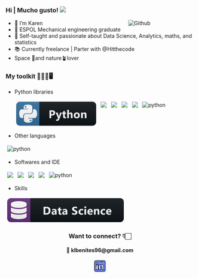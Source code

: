 ### Hi | Mucho gusto! <img src="https://media.giphy.com/media/mGcNjsfWAjY5AEZNw6/giphy.gif" width="50"></h2>

<img width="35%" align="right" alt="Github" src="https://user-images.githubusercontent.com/74038190/221352975-94759904-aa4c-4032-a8ab-b546efb9c478.gif" />

- 👋 I’m Karen
- 🐢 ESPOL Mechanical engineering graduate
- 📶 Self-taught and passionate about Data Science, Analytics, maths, and statistics
- 📚 Currently freelance | Parter with @Hitthecode
- Space 🚀and nature🪴lover
  
### My toolkit 👩🏻‍💻🖥️
- Python libraries

  <p align="left">
  <img src="https://raw.githubusercontent.com/8bithemant/8bithemant/master/svg/dev/languages/python.svg" alt="python" style="vertical-align:top; margin:4px">
  <img src="https://img.shields.io/badge/numpy-%23013243.svg?style=for-the-badge&logo=numpy&logoColor=white" style="vertical-align:top; margin:4px">
  <img src="https://img.shields.io/badge/Pandas-2C2D72?style=for-the-badge&logo=pandas&logoColor=white" style="vertical-align:top; margin:4px">
  <img src="https://img.shields.io/badge/Matplotlib-%23ffffff.svg?style=for-the-badge&logo=Matplotlib&logoColor=black" style="vertical-align:top; margin:4px">
  <img src="https://img.shields.io/badge/Plotly-239120?style=for-the-badge&logo=plotly&logoColor=white" style="vertical-align:top; margin:4px">
  <img src="https://img.shields.io/badge/TensorFlow-FF6F00?style=for-the-badge&logo=tensorflow&logoColor=white" alt="python" style="vertical-align:top; margin:4px">
  </p>
  
- Other languages
  
<p align="left">
  <img src="https://img.shields.io/badge/SQLite-07405E?style=for-the-badge&logo=sqlite&logoColor=white" alt="python" style="vertical-align:top; margin:4px">
</p>

- Softwares and IDE

<p align="left">
  <img src="https://img.shields.io/badge/Anaconda-%2344A833.svg?style=for-the-badge&logo=anaconda&logoColor=white" style="vertical-align:top; margin:4px">
  <img src="https://img.shields.io/badge/PowerBI-F2C811?style=for-the-badge&logo=Power%20BI&logoColor=black" style="vertical-align:top; margin:4px">
  <img src="https://img.shields.io/badge/Notion-000000?style=for-the-badge&logo=notion&logoColor=white" style="vertical-align:top; margin:4px">
  <img src="https://img.shields.io/badge/Microsoft%20Excel-217346.svg?style=for-the-badge&logo=Microsoft-Excel&logoColor=white" style="vertical-align:top; margin:4px">
  <img src="https://img.shields.io/badge/Colab-F9AB00?style=for-the-badge&logo=googlecolab&color=525252" alt="python" style="vertical-align:top; margin:4px">
</p>

- Skills

<p align="left">
  <img src="https://raw.githubusercontent.com/8bithemant/8bithemant/master/svg/dev/misc/datascience.svg" alt="datascience" style="vertical-align:top; margin:4px">
</p>

<div align="center">
   <h3> Want to connect? 👇🏻 </h3>
  <div>
 
<div align="center">
<h4> 📩 klbenites96@gmail.com </h4>
<a href="https://www.linkedin.com/in/karenlbenites/"><img height="30" src="https://raw.githubusercontent.com/Karen-Benites/Karen-Benites/main/linkedin.png"> 
</div>

<!---
Karen-Benites/Karen-Benites is a ✨ special ✨ repository because its `README.md` (this file) appears on your GitHub profile.
You can click the Preview link to take a look at your changes.
--->
